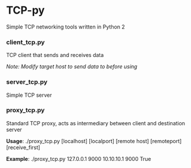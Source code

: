 # TCP-py
Simple TCP networking tools written in Python 2

### client_tcp.py
TCP client that sends and receives data

*Note: Modify target host to send data to before using*

### server_tcp.py
Simple TCP server

### proxy_tcp.py
Standard TCP proxy, acts as intermediary between client and destination server

**Usage**: ./proxy_tcp.py [localhost] [localport] [remote host] [remoteport] [receive_first]

**Example**: ./proxy_tcp.py 127.0.0.1 9000 10.10.10.1 9000 True
